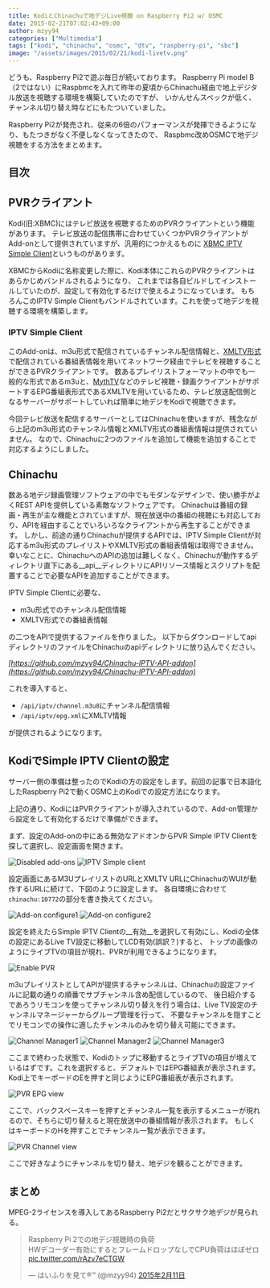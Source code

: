 ```yaml
---
title: KodiとChinachuで地デジLive視聴 on Raspberry Pi2 w/ OSMC
date: 2015-02-21T07:02:43+09:00
author: mzyy94
categories: ["Multimedia"]
tags: ["kodi", "chinachu", "osmc", "dtv", "raspberry-pi", "sbc"]
image: "/assets/images/2015/02/21/kodi-livetv.png"
---
```



どうも、Raspberry Pi2で遊ぶ毎日が続いております。
Raspberry Pi model B（2ではない）にRaspbmcを入れて昨年の夏頃からChinachu経由で地上デジタル放送を視聴する環境を構築していたのですが、
いかんせんスペックが低く、チャンネル切り替え時などにもたついていました。

Raspberry Pi2が発売され、従来の6倍のパフォーマンスが発揮できるようになり、もたつきがなく不便しなくなってきたので、
Raspbmc改めOSMCで地デジ視聴をする方法をまとめます。

## 目次



## PVRクライアント
Kodi(旧:XBMC)にはテレビ放送を視聴するためのPVRクライアントという機能があります。
テレビ放送の配信携帯に合わせていくつかPVRクライアントがAdd-onとして提供されていますが、汎用的につかえるものに
[XBMC IPTV Simple Client](https://github.com/afedchin/xbmc-addon-iptvsimple/)というものがあります。

XBMCからKodiに名称変更した際に、Kodi本体にこれらのPVRクライアントはあらかじめバンドルされるようになり、
これまでは各自ビルドしてインストールしていたのが、設定して有効化するだけで使えるようになっています。
もちろんこのIPTV Simple Clientもバンドルされています。これを使って地デジを視聴する環境を構築します。

### IPTV Simple Client
このAdd-onは、m3u形式で配信されているチャンネル配信情報と、[XMLTV形式](http://wiki.xmltv.org/index.php/XMLTVFormat)で配信されている番組表情報を用いてネットワーク経由でテレビを視聴することができるPVRクライアントです。
数あるプレイリストフォーマットの中でも一般的な形式であるm3uと、[MythTV](http://www.mythtv.org/)などのテレビ視聴・録画クライアントがサポートするEPG番組表形式であるXMLTVを用いているため、テレビ放送配信側となるサーバーがサポートしていれば簡単に地デジをKodiで視聴できます。

今回テレビ放送を配信するサーバーとしてはChinachuを使いますが、残念ながら上記のm3u形式のチャンネル情報とXMLTV形式の番組表情報は提供されていません。
なので、Chinachuに2つのファイルを追加して機能を追加することで対応するようにしました。


## Chinachu
数ある地デジ録画管理ソフトウェアの中でもモダンなデザインで、使い勝手がよくREST APIを提供している素敵なソフトウェアです。
Chinachuは番組の録画・再生が主な機能とされていますが、現在放送中の番組の視聴にも対応しており、APIを経由することでいろいろなクライアントから再生することができます。
しかし、前途の通りChinachuが提供するAPIでは、IPTV Simple Clientが対応するm3u形式のプレイリストやXMLTV形式の番組表情報は取得できません。
幸いなことに、ChinachuへのAPIの追加は難しくなく、Chinachuが動作するディレクトリ直下にある__api__ディレクトリにAPIリソース情報とスクリプトを配置することで必要なAPIを追加することができます。

IPTV Simple Clientに必要な、

* m3u形式でのチャンネル配信情報
* XMLTV形式での番組表情報

の二つをAPIで提供するファイルを作りました。
以下からダウンロードしてapiディレクトリのファイルをChinachuのapiディレクトリに放り込んでください。

_[https://github.com/mzyy94/Chinachu-IPTV-API-addon](https://github.com/mzyy94/Chinachu-IPTV-API-addon)_

これを導入すると、

* `/api/iptv/channel.m3u8`にチャンネル配信情報
* `/api/iptv/epg.xml`にXMLTV情報

が提供されるようになります。

## KodiでSimple IPTV Clientの設定

サーバー側の準備は整ったのでKodiの方の設定をします。前回の記事で日本語化したRaspberry Pi2で動くOSMC上のKodiでの設定方法になります。

上記の通り、KodiにはPVRクライアントが導入されているので、Add-on管理から設定をして有効化するだけで準備ができます。


まず、設定のAdd-onの中にある無効なアドオンからPVR Simple IPTV Clientを探して選択し、設定画面を開きます。

![Disabled add-ons](/assets/images/2015/02/21/disabled-addons.png)
![IPTV Simple client](/assets/images/2015/02/21/iptv-simple-client-addon.png)

設定画面にあるM3UプレイリストのURLとXMLTV URLにChinachuのWUIが動作するURLに続けて、下図のように設定します。
各自環境に合わせて`chinachu:10772`の部分を書き換えてください。

![Add-on configure1](/assets/images/2015/02/21/addon-configure1.png)
![Add-on configure2](/assets/images/2015/02/21/addon-configure2.png)

設定を終えたらSimple IPTV Clientの__有効__を選択して有効にし、Kodiの全体の設定にあるLive TV設定に移動してLCD有効(誤訳？)すると、
トップの画像のようにライブTVの項目が現れ、PVRが利用できるようになります。

![Enable PVR](/assets/images/2015/02/21/enable-pvr.png)

m3uプレイリストとしてAPIが提供するチャンネルは、Chinachuの設定ファイルに記載の通りの順番でサブチャンネル含め配信しているので、
後日紹介するであろうリモコンを使ってチャンネル切り替えを行う場合は、Live TV設定のチャンネルマネージャーからグループ管理を行って、
不要なチャンネルを隠すことでリモコンでの操作に適したチャンネルのみを切り替え可能にできます。

![Channel Manager1](/assets/images/2015/02/21/channel-manager1.png)
![Channel Manager2](/assets/images/2015/02/21/channel-manager2.png)
![Channel Manager3](/assets/images/2015/02/21/channel-manager3.png)

ここまで終わった状態で、Kodiのトップに移動するとライブTVの項目が増えているはずです。これを選択すると、デフォルトではEPG番組表が表示されます。
Kodi上でキーボードのEを押すと同じようにEPG番組表が表示されます。

![PVR EPG view](/assets/images/2015/02/21/pvr-epg.png)

ここで、バックスペースキーを押すとチャンネル一覧を表示するメニューが現れるので、そちらに切り替えると現在放送中の番組情報が表示されます。
もしくはキーボードのHを押すことでチャンネル一覧が表示できます。

![PVR Channel view](/assets/images/2015/02/21/pvr-channel.png)


ここで好きなようにチャンネルを切り替え、地デジを観ることができます。


## まとめ

MPEG-2ライセンスを導入してあるRaspberry Pi2だとサクサク地デジが見られる。

<blockquote class="twitter-tweet" data-lang="ja"><p lang="ja" dir="ltr">Raspberry Pi 2での地デジ視聴時の負荷<br>HWデコーダー有効にするとフレームドロップなしでCPU負荷はほぼゼロ <a href="http://t.co/rAzv7eCTGW">pic.twitter.com/rAzv7eCTGW</a></p>&mdash; はいふりを見て®︎™ (@mzyy94) <a href="https://twitter.com/mzyy94/status/565610656809091072">2015年2月11日</a></blockquote>
<script async src="//platform.twitter.com/widgets.js" charset="utf-8"></script>
